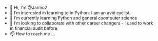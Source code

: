 - 👋 Hi, I’m @Jarmo2
- 👀 I’m interested in learning to in Python. I am an avid cyclist.
- 🌱 I’m currently learning Python and general coomputer science
- 💞️ I’m looking to collaborate with other career changers - I used to work in financial audit before.
- 📫 How to reach me ...

<!---
Jarmo2/Jarmo2 is a ✨ special ✨ repository because its `README.md` (this file) appears on your GitHub profile.
You can click the Preview link to take a look at your changes.
--->
